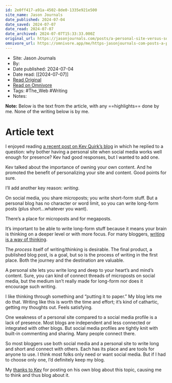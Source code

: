 ```yaml
---
id: 2e0ff417-a91a-4502-8de0-1335e921e500
site_name: Jason Journals
date_published: 2024-07-04
date_saved: 2024-07-07
date_read: 2024-07-07
date_archived: 2024-07-07T15:33:33.000Z
original_url: https://jasonjournals.com/posts/a-personal-site-versus-social-media
omnivore_url: https://omnivore.app/me/https-jasonjournals-com-posts-a-personal-site-versus-social-medi-1908dd3e1fa
---
```


 - Site: Jason Journals
 - By: 
 - Date published: 2024-07-04
 - Date read: [[2024-07-07]]
 - [Read Original](https://jasonjournals.com/posts/a-personal-site-versus-social-media)
 - [Read on Omnivore](https://omnivore.app/me/https-jasonjournals-com-posts-a-personal-site-versus-social-medi-1908dd3e1fa)
 - Tags:  #The_Web  #Writing 
 - Notes: 

**Note:** Below is the text from the article, with any ==highlights== done by me. None of the writing below is by me.

# Article text
I enjoyed reading [a recent post on Kev Quirk’s blog](https://kevquirk.com/blog/why-have-a-personal-site-instead-of-social-media) in which he replied to a question: why bother having a personal site when social media works well enough for presence? Kev had good responses, but I wanted to add one.

Kev talked about the importance of owning your own content. And he promoted the benefit of personalizing your site and content. Good points for sure.

I’ll add another key reason: _writing_.

On social media, you share microposts; you write short-form stuff. But a personal blog has no character or word limit, so you can write long-form posts (plus short…whatever you want).

There’s a place for microposts and for megaposts.

It’s important to be able to write long-form stuff because it means your brain is thinking on a deeper level or with more focus. For many bloggers, [writing is a way of thinking](https://www.grammarly.com/blog/improving-your-writing-will-improve-your-thinking/).

The _process_ itself of writing/thinking is desirable. The final product, a published blog post, is a goal, but so is the process of writing in the first place. Both the journey and the destination are valuable.

A personal site lets you write long and deep to your heart’s and mind’s content. Sure, you can kind of connect threads of microposts on social media, but the medium isn’t really made for long-form nor does it encourage such writing.

I like thinking through something and “putting it to paper.” My blog lets me do that. Writing like this is worth the time and effort; it’s kind of cathartic, getting my thoughts out. Feels satisfying.

One weakness of a personal site compared to a social media profile is a lack of presence. Most blogs are independent and less connected or integrated with other blogs. But social media profiles are tightly knit with built-in commenting and sharing. Many people connect there.

So most bloggers use both social media and a personal site to write long and short and connect with others. Each has its place and are tools for anyone to use. I think most folks only need or want social media. But if I had to choose only one, I’d definitely keep my blog.

My [thanks to Kev](https://kevquirk.com/blog/why-have-a-personal-site-instead-of-social-media) for posting on his own blog about this topic, causing me to think and thus blog about it.

